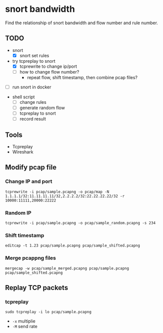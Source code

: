 # snort bandwidth
Find the relationship of snort bandwidth and flow number and rule number.

## TODO

- snort
    - [x] snort set rules

- try tcpreplay to snort
    - [x] tcprewrite to change ip/port
    - [ ] how to change flow number?
        - repeat flow, shift timestamp, then combine pcap files?

- [ ] run snort in docker

- shell script
    - [ ] change rules
    - [ ] generate random flow
    - [ ] tcpreplay to snort
    - [ ] record result

## Tools
- Tcpreplay
- Wireshark

## Modify pcap file

### Change IP and port
`tcprewrite -i pcap/sample.pcapng -o pcap/map -N 1.1.1.1/32:11.11.11.11/32,2.2.2.2/32:22.22.22.22/32 -r 10000:11111,20000:22222`

### Random IP
`tcprewrite -i pcap/sample.pcapng -o pcap/sample_random.pcapng -s 234`

### Shift timestamp
`editcap -t 1.23 pcap/sample.pcapng pcap/sample_shifted.pcapng`

### Merge pcappng files
`mergecap -w pcap/sample_merged.pcapng pcap/sample.pcapng pcap/sample_shifted.pcapng`

## Replay TCP packets

### tcpreplay
`sudo tcpreplay -i lo pcap/sample.pcapng`

- `-x` multiplie
- `-M` send rate
